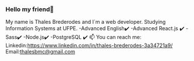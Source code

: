 ### Hello my friend👋
My name is Thales Brederodes and I`m a web developer.
Studying Information Systems at UFPE.
-Advanced English✔️
-Advanced React.js ✔️
-Sass✔️
-Node.js✔️
-PostgreSQL ✔️
📫 You can reach me:
Linkedin:https://www.linkedin.com/in/thales-brederodes-3a34721a9/
Email:thalesbmc@gmail.com


<!--
**ThalesBMC/ThalesBMC** is a ✨ _special_ ✨ repository because its `README.md` (this file) appears on your GitHub profile.

Here are some ideas to get you started:

- 🔭 I’m currently working on ...
- 🌱 I’m currently learning ...
- 👯 I’m looking to collaborate on ...
- 🤔 I’m looking for help with ...
- 💬 Ask me about ...
- 📫 How to reach me: ...
- 😄 Pronouns: ...
- ⚡ Fun fact: ...
-->
